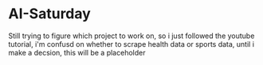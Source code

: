 # AI-Saturday


Still trying to figure which project to work on, so i just followed the youtube tutorial, i'm confusd on whether to scrape health data or sports data, until i make a decsion, this will be a placeholder
